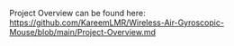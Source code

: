 Project Overview can be found here: https://github.com/KareemLMR/Wireless-Air-Gyroscopic-Mouse/blob/main/Project-Overview.md
